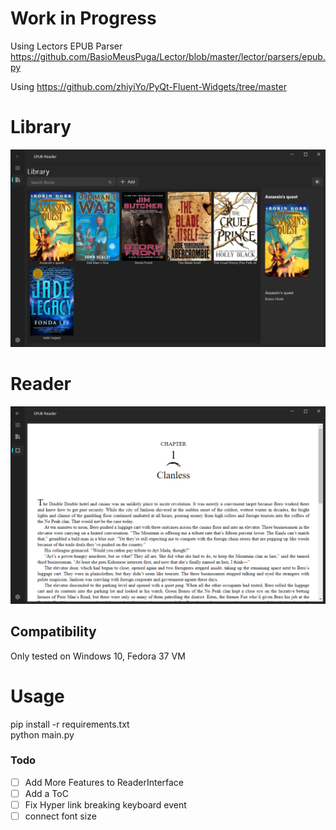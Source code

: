 # Work in Progress
Using Lectors EPUB Parser\
https://github.com/BasioMeusPuga/Lector/blob/master/lector/parsers/epub.py

Using https://github.com/zhiyiYo/PyQt-Fluent-Widgets/tree/master

# Library

![image info](static/screenshot1.png "Library")

# Reader

![image info](static/screenshot2.png "LIbrary")

## Compatibility

Only tested on Windows 10, Fedora 37 VM

# Usage

pip install -r requirements.txt  
python main.py





### Todo
- [ ] Add More Features to ReaderInterface  
- [ ] Add a ToC 
- [ ] Fix Hyper link breaking keyboard event
- [ ] connect font size
